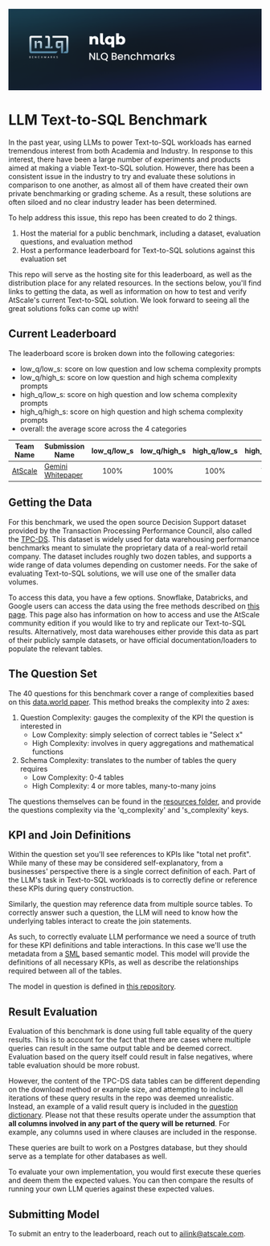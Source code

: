 ![LLM](resources/nlqb_image.png)

# LLM Text-to-SQL Benchmark

In the past year, using LLMs to power Text-to-SQL workloads has earned tremendous interest from both Academia and Industry. In response to this interest, there have been a large number of experiments and products aimed at making a viable Text-to-SQL solution. However, there has been a consistent issue in the industry to try and evaluate these solutions in comparison to one another, as almost all of them have created their own private benchmarking or grading scheme. As a result, these solutions are often siloed and no clear industry leader has been determined. 

To help address this issue, this repo has been created to do 2 things.
1. Host the material for a public benchmark, including a dataset, evaluation questions, and evaluation method 
2. Host a performance leaderboard for Text-to-SQL solutions against this evaluation set

This repo will serve as the hosting site for this leaderboard, as well as the distribution place for any related resources. In the sections below, you'll find links to getting the data, as well as information on how to test and verify AtScale's current Text-to-SQL solution. We look forward to seeing all the great solutions folks can come up with!

## Current Leaderboard
The leaderboard score is broken down into the following categories:
- low_q/low_s: score on low question and low schema complexity prompts
- low_q/high_s: score on low question and high schema complexity prompts
- high_q/low_s: score on high question and low schema complexity prompts
- high_q/high_s: score on high question and high schema complexity prompts
- overall: the average score across the 4 categories

| Team Name    | Submission Name| low_q/low_s | low_q/high_s | high_q/low_s | high_q/high_s | overall |
| -------- | ------- | :-----: | :-----: | :-----: | :-----: | :-----: |
| [AtScale](https://www.atscale.com/)  | [Gemini Whitepaper](https://www.atscale.com/resource/natural-language-prompting-with-semantic-layer-genai/?utm_medium=social&utm_source=linkedin&utm_campaign=202408llm&utm_content=whitepaper&utm_term=text) | 100% | 100% | 100% | 70% | 92.5% |


## Getting the Data

For this benchmark, we used the open source Decision Support dataset provided by the Transaction Processing Performance Council, also called the [TPC-DS](https://www.tpc.org/tpcds/). This dataset is widely used for data warehousing performance benchmarks meant to simulate the proprietary data of a real-world retail company. The dataset includes roughly two dozen tables, and supports a wide range of data volumes depending on customer needs. For the sake of evaluating Text-to-SQL solutions, we will use one of the smaller data volumes. 

To access this data, you have a few options. Snowflake, Databricks, and Google users can access the data using the free methods described on [this page](https://github.com/semanticdatalayer/sml-models-tutorials-tpcds?tab=readme-ov-file#data-loading-instructions). This page also has information on how to access and use the AtScale community edition if you would like to try and replicate our Text-to-SQL results. Alternatively, most data warehouses either provide this data as part of their publicly sample datasets, or have official documentation/loaders to populate the relevant tables.


## The Question Set

The 40 questions for this benchmark cover a range of complexities based on this [data.world paper](https://arxiv.org/pdf/2311.07509). This method breaks the complexity into 2 axes:  
1. Question Complexity: gauges the complexity of the KPI the question is interested in
    * Low Complexity: simply selection of correct tables ie "Select x"
    * High Complexity: involves in query aggregations and mathematical functions 
2. Schema Complexity: translates to the number of tables the query requires 
    * Low Complexity: 0-4 tables
    * High Complexity: 4 or more tables, many-to-many joins

The questions themselves can be found in the [resources folder](resources/question_dict.json), and provide the questions complexity via the  'q_complexity' and 's_complexity' keys.

## KPI and Join Definitions

Within the question set you'll see references to KPIs like "total net profit". While many of these may be considered self-explanatory, from a businesses' perspective there is a single correct definition of each. Part of the LLM's task in Text-to-SQL workloads is to correctly define or reference these KPIs during query construction. 

Similarly, the question may reference data from multiple source tables. To correctly answer such a question, the LLM will need to know how the underlying tables interact to create the join statements.

As such, to correctly evaluate LLM performance we need a source of truth for these KPI definitions and table interactions. In this case we'll use the metadata from a [SML](https://github.com/semanticdatalayer/SML) based semantic model. This model will provide the definitions of all necessary KPIs, as well as describe the relationships required between all of the tables. 

The model in question is defined in [this repository](https://github.com/semanticdatalayer/sml-models-tutorials-tpcds). 

## Result Evaluation
Evaluation of this benchmark is done using full table equality of the query results. This is to account for the fact that there are cases where multiple queries can result in the same output table and be deemed correct. Evaluation based on the query itself could result in false negatives, where table evaluation should be more robust. 

However, the content of the TPC-DS data tables can be different depending on the download method or example size, and attempting to include all iterations of these query results in the repo was deemed unrealistic. Instead, an example of a valid result query is included in the [question dictionary](resources/question_dict.json). Please not that these results operate under the assumption that **all columns involved in any part of the query will be returned**. For example, any columns used in where clauses are included in the response.

These queries are built to work on a Postgres database, but they should serve as a template for other databases as well.

To evaluate your own implementation, you would first execute these queries and deem them the expected values. You can then compare the results of running your own LLM queries against these expected values.

## Submitting Model

To submit an entry to the leaderboard, reach out to ailink@atscale.com.
